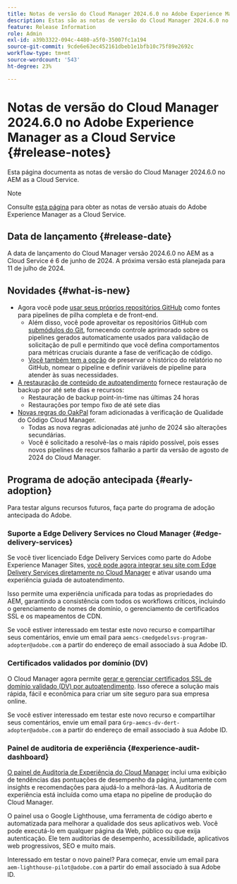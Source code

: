 ```yaml
---
title: Notas de versão do Cloud Manager 2024.6.0 no Adobe Experience Manager as a Cloud Service
description: Estas são as notas de versão do Cloud Manager 2024.6.0 no AEM as a Cloud Service.
feature: Release Information
role: Admin
exl-id: a39b3322-094c-4480-a5f0-35007fc1a194
source-git-commit: 9cde6e63ec452161dbeb1e1bfb10c75f89e2692c
workflow-type: tm+mt
source-wordcount: '543'
ht-degree: 23%

---
```


# Notas de versão do Cloud Manager 2024.6.0 no Adobe Experience Manager as a Cloud Service {#release-notes}

Esta página documenta as notas de versão do Cloud Manager 2024.6.0 no AEM as a Cloud Service.

>[!NOTE]
>
>Consulte [esta página](/help/release-notes/release-notes-cloud/release-notes-current.md) para obter as notas de versão atuais do Adobe Experience Manager as a Cloud Service.

## Data de lançamento {#release-date}

A data de lançamento do Cloud Manager versão 2024.6.0 no AEM as a Cloud Service é 6 de junho de 2024. A próxima versão está planejada para 11 de julho de 2024.

## Novidades {#what-is-new}

* Agora você pode [usar seus próprios repositórios GitHub](/help/implementing/cloud-manager/managing-code/private-repositories.md) como fontes para pipelines de pilha completa e de front-end.
   * Além disso, você pode aproveitar os repositórios GitHub com [submódulos do Git](/help/implementing/cloud-manager/managing-code/git-submodules.md), fornecendo controle aprimorado sobre os pipelines gerados automaticamente usados para validação de solicitação de pull e permitindo que você defina comportamentos para métricas cruciais durante a fase de verificação de código.
   * [Você também tem a opção](/help/implementing/cloud-manager/managing-code/github-check-config.md) de preservar o histórico do relatório no GitHub, nomear o pipeline e definir variáveis de pipeline para atender às suas necessidades.
* [A restauração de conteúdo de autoatendimento](/help/operations/restore.md) fornece restauração de backup por até sete dias e recursos:
   * Restauração de backup point-in-time nas últimas 24 horas
   * Restaurações por tempo fixo de até sete dias
* [Novas regras do OakPal](/help/implementing/cloud-manager/custom-code-quality-rules.md#oakpal-ui-content-package) foram adicionadas à verificação de Qualidade do Código Cloud Manager.
   * Todas as nova regras adicionadas até junho de 2024 são alterações secundárias.
   * Você é solicitado a resolvê-las o mais rápido possível, pois esses novos pipelines de recursos falharão a partir da versão de agosto de 2024 do Cloud Manager.

## Programa de adoção antecipada {#early-adoption}

Para testar alguns recursos futuros, faça parte do programa de adoção antecipada do Adobe.

### Suporte a Edge Delivery Services no Cloud Manager {#edge-delivery-services}

Se você tiver licenciado Edge Delivery Services como parte do Adobe Experience Manager Sites, [você pode agora integrar seu site com Edge Delivery Services diretamente no Cloud Manager](/help/implementing/cloud-manager/edge-delivery/introduction-to-edge-delivery-services.md) e ativar usando uma experiência guiada de autoatendimento.

Isso permite uma experiência unificada para todas as propriedades do AEM, garantindo a consistência com todos os workflows críticos, incluindo o gerenciamento de nomes de domínio, o gerenciamento de certificados SSL e os mapeamentos de CDN.

Se você estiver interessado em testar este novo recurso e compartilhar seus comentários, envie um email para `aemcs-cmedgedelsvs-program-adopter@adobe.com` a partir do endereço de email associado à sua Adobe ID.

### Certificados validados por domínio (DV)

O Cloud Manager agora permite [gerar e gerenciar certificados SSL de domínio validado (DV) por autoatendimento](/help/implementing/cloud-manager/managing-ssl-certifications/add-ssl-certificate.md). Isso oferece a solução mais rápida, fácil e econômica para criar um site seguro para sua empresa online.

Se você estiver interessado em testar este novo recurso e compartilhar seus comentários, envie um email para `Grp-aemcs-dv-dert-adopter@adobe.com` a partir do endereço de email associado à sua Adobe ID.

### Painel de auditoria de experiência {#experience-audit-dashboard}

[O painel de Auditoria de Experiência do Cloud Manager](/help/implementing/cloud-manager/experience-audit-dashboard.md) inclui uma exibição de tendências das pontuações de desempenho da página, juntamente com insights e recomendações para ajudá-lo a melhorá-las. A Auditoria de experiência está incluída como uma etapa no pipeline de produção do Cloud Manager.

O painel usa o Google Lighthouse, uma ferramenta de código aberto e automatizada para melhorar a qualidade dos seus aplicativos web. Você pode executá-lo em qualquer página da Web, público ou que exija autenticação. Ele tem auditorias de desempenho, acessibilidade, aplicativos web progressivos, SEO e muito mais.

Interessado em testar o novo painel? Para começar, envie um email para `aem-lighthouse-pilot@adobe.com` a partir do email associado à sua Adobe ID.
